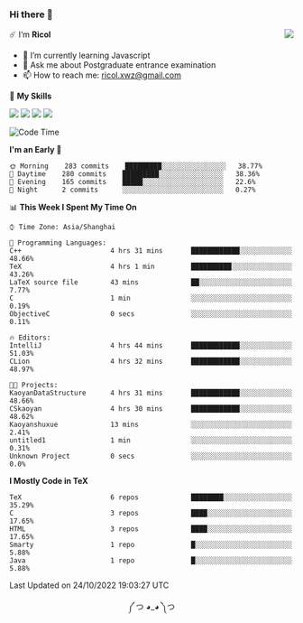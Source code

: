 ### Hi there 👋

<a href="#">
  <img align="right" src="https://github-readme-stats.vercel.app/api?username=Ricolxwz&count_private=true&show_icons=true&theme=prussian" />
</a>

☄️ I‘m **Ricol**

- 🌱 I’m currently learning Javascript
- 💬 Ask me about Postgraduate entrance examination
- 📫 How to reach me: ricol.xwz@gmail.com

🌟 **My Skills**

![](https://img.shields.io/badge/-Git-000000?style=flat-square&logo=git&logoColor=fff)
![](https://img.shields.io/badge/-C-3e74a2?style=flat-square&logo=C&logoColor=fff)
![](https://img.shields.io/badge/-Python-4fc08d?style=flat-square&logo=python&logoColor=fff)
![](https://img.shields.io/badge/-java-ffa500?style=flat-square&logo=java&logoColor=fff)

<!--START_SECTION:waka-->
![Code Time](http://img.shields.io/badge/Code%20Time-371%20hrs%206%20mins-blue)

**I'm an Early 🐤** 

```text
🌞 Morning    283 commits    █████████░░░░░░░░░░░░░░░░   38.77% 
🌆 Daytime    280 commits    █████████░░░░░░░░░░░░░░░░   38.36% 
🌃 Evening    165 commits    █████░░░░░░░░░░░░░░░░░░░░   22.6% 
🌙 Night      2 commits      ░░░░░░░░░░░░░░░░░░░░░░░░░   0.27%

```


📊 **This Week I Spent My Time On** 

```text
⌚︎ Time Zone: Asia/Shanghai

💬 Programming Languages: 
C++                      4 hrs 31 mins       ████████████░░░░░░░░░░░░░   48.66% 
TeX                      4 hrs 1 min         ██████████░░░░░░░░░░░░░░░   43.26% 
LaTeX source file        43 mins             ██░░░░░░░░░░░░░░░░░░░░░░░   7.77% 
C                        1 min               ░░░░░░░░░░░░░░░░░░░░░░░░░   0.19% 
ObjectiveC               0 secs              ░░░░░░░░░░░░░░░░░░░░░░░░░   0.11%

🔥 Editors: 
IntelliJ                 4 hrs 44 mins       ████████████░░░░░░░░░░░░░   51.03% 
CLion                    4 hrs 32 mins       ████████████░░░░░░░░░░░░░   48.97%

🐱‍💻 Projects: 
KaoyanDataStructure      4 hrs 31 mins       ████████████░░░░░░░░░░░░░   48.66% 
CSkaoyan                 4 hrs 30 mins       ████████████░░░░░░░░░░░░░   48.62% 
Kaoyanshuxue             13 mins             ░░░░░░░░░░░░░░░░░░░░░░░░░   2.41% 
untitled1                1 min               ░░░░░░░░░░░░░░░░░░░░░░░░░   0.31% 
Unknown Project          0 secs              ░░░░░░░░░░░░░░░░░░░░░░░░░   0.0%

```

**I Mostly Code in TeX** 

```text
TeX                      6 repos             ████████░░░░░░░░░░░░░░░░░   35.29% 
C                        3 repos             ████░░░░░░░░░░░░░░░░░░░░░   17.65% 
HTML                     3 repos             ████░░░░░░░░░░░░░░░░░░░░░   17.65% 
Smarty                   1 repo              █░░░░░░░░░░░░░░░░░░░░░░░░   5.88% 
Java                     1 repo              █░░░░░░░░░░░░░░░░░░░░░░░░   5.88%

```



 Last Updated on 24/10/2022 19:03:27 UTC
<!--END_SECTION:waka-->

<div align="center">
༼ つ ◕_◕ ༽つ
</div>
